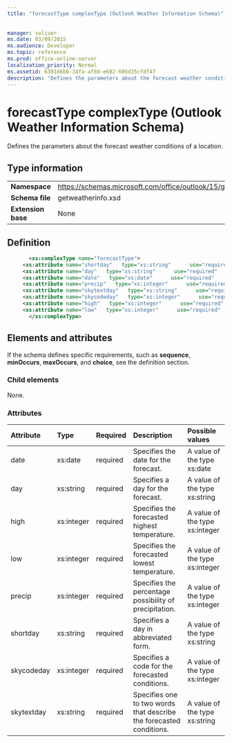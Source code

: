 ```yaml
---
title: "forecastType complexType (Outlook Weather Information Schema)"
 
 
manager: soliver
ms.date: 03/09/2015
ms.audience: Developer
ms.topic: reference
ms.prod: office-online-server
localization_priority: Normal
ms.assetid: 6301d6b6-34fa-af8d-e682-605d35cfdf47
description: "Defines the parameters about the forecast weather conditions of a location."
---
```


# forecastType complexType (Outlook Weather Information Schema)

Defines the parameters about the forecast weather conditions of a location.
  
## Type information

|||
|:-----|:-----|
|**Namespace** <br/> |https://schemas.microsoft.com/office/outlook/15/getweatherinfo.xsd  <br/> |
|**Schema file** <br/> |getweatherinfo.xsd  <br/> |
|**Extension base** <br/> |None  <br/> |
   
## Definition

```XML
       <xs:complexType name="forecastType">
     <xs:attribute name="shortday"   type="xs:string"      use="required"     />
     <xs:attribute name="day"   type="xs:string"      use="required"     />
     <xs:attribute name="date"   type="xs:date"      use="required"     />
     <xs:attribute name="precip"   type="xs:integer"      use="required"     />
     <xs:attribute name="skytextday"   type="xs:string"      use="required"     />
     <xs:attribute name="skycodeday"   type="xs:integer"      use="required"     />
     <xs:attribute name="high"   type="xs:integer"      use="required"     />
     <xs:attribute name="low"   type="xs:integer"      use="required"     />
       </xs:complexType>

```

## Elements and attributes

If the schema defines specific requirements, such as **sequence**, **minOccurs**, **maxOccurs**, and **choice**, see the definition section. 
  
### Child elements

None.
  
### Attributes

|**Attribute**|**Type**|**Required**|**Description**|**Possible values**|
|:-----|:-----|:-----|:-----|:-----|
|date  <br/> |xs:date  <br/> |required  <br/> |Specifies the date for the forecast.  <br/> |A value of the type xs:date  <br/> |
|day  <br/> |xs:string  <br/> |required  <br/> |Specifies a day for the forecast.  <br/> |A value of the type xs:string  <br/> |
|high  <br/> |xs:integer  <br/> |required  <br/> |Specifies the forecasted highest temperature.  <br/> |A value of the type xs:integer  <br/> |
|low  <br/> |xs:integer  <br/> |required  <br/> |Specifies the forecasted lowest temperature.  <br/> |A value of the type xs:integer  <br/> |
|precip  <br/> |xs:integer  <br/> |required  <br/> |Specifies the percentage possibility of precipitation.  <br/> |A value of the type xs:integer  <br/> |
|shortday  <br/> |xs:string  <br/> |required  <br/> |Specifies a day in abbreviated form.  <br/> |A value of the type xs:string  <br/> |
|skycodeday  <br/> |xs:integer  <br/> |required  <br/> |Specifies a code for the forecasted conditions.  <br/> |A value of the type xs:integer  <br/> |
|skytextday  <br/> |xs:string  <br/> |required  <br/> |Specifies one to two words that describe the forecasted conditions.  <br/> |A value of the type xs:string  <br/> |
   

